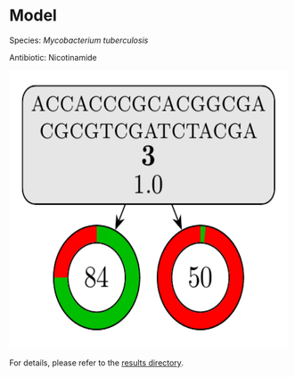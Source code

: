 
# Model

Species: *Mycobacterium tuberculosis*

Antibiotic: Nicotinamide

<a href="./model.pdf"><img src="./model.png" width=500 height=500 /></a>

For details, please refer to the [results directory](../../../../../results/cart_b/mycobacterium%20tuberculosis/nicotinamide/repeat_2/).

